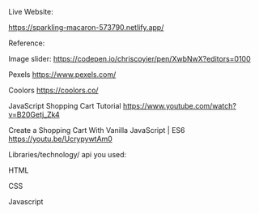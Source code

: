 Live Website:

https://sparkling-macaron-573790.netlify.app/

Reference:

Image slider: https://codepen.io/chriscoyier/pen/XwbNwX?editors=0100

Pexels https://www.pexels.com/

Coolors https://coolors.co/

JavaScript Shopping Cart Tutorial
https://www.youtube.com/watch?v=B20Getj_Zk4

Create a Shopping Cart With Vanilla JavaScript | ES6
https://youtu.be/UcrypywtAm0

Libraries/technology/ api you used:

HTML

CSS

Javascript